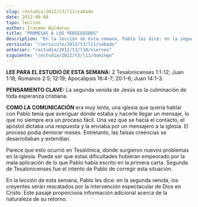 ```yaml
---
slug: /estudia/2012/t3/l11/sabado
date: 2012-09-08
tipo: leccion
author: Irasema Balderas
title: "PROMESAS A LOS PERSEGUIDOS"
description: "En la lección de esta semana, Pablo les dice: en la segunda venida, los creyentes serán rescatados por la intervención espectacular de Dios en Cristo. Este pasaje proporciona información adicional acerca de la naturaleza de su retorno."
versiculo: "/versiculo/2012/t3/l11/sabado"
anterior: "/estudia/2012/t3/l10/viernes"
siguiente: "/estudia/2012/t3/l11/domingo"
---
```


**LEE PARA EL ESTUDIO DE ESTA SEMANA:** 2 Tesalonicenses 1:1-12; Juan 1:18; Romanos 2:5; 12:19; Apocalipsis 16:4-7; 20:1-6; Juan 14:1-3.

**PENSAMIENTO CLAVE:** La segunda venida de Jesús es la culminación de toda esperanza cristiana.

**COMO LA COMUNICACIÓN** era muy lenta, una iglesia que quería hablar con Pablo tenía que averiguar dónde estaba y hacerle llegar un mensaje, lo que no siempre era un proceso fácil. Una vez que se hacía el contacto, el apóstol dictaba una respuesta y la enviaba por un mensajero a la iglesia. El proceso podía demorar meses. Entretanto, las falsas creencias se desarrollaban y extendían.

Parece que esto ocurrió en Tesalónica, donde surgieron nuevos problemas en la iglesia. Puede ser que estas dificultades hubieran empeorado por la mala aplicación de lo que Pablo había escrito en la primera carta. Segunda de Tesalonicenses fue el intento de Pablo de corregir esta situación.

En la lección de esta semana, Pablo les dice: en la segunda venida, los creyentes serán rescatados por la intervención espectacular de Dios en Cristo. Este pasaje proporciona información adicional acerca de la naturaleza de su retorno.
